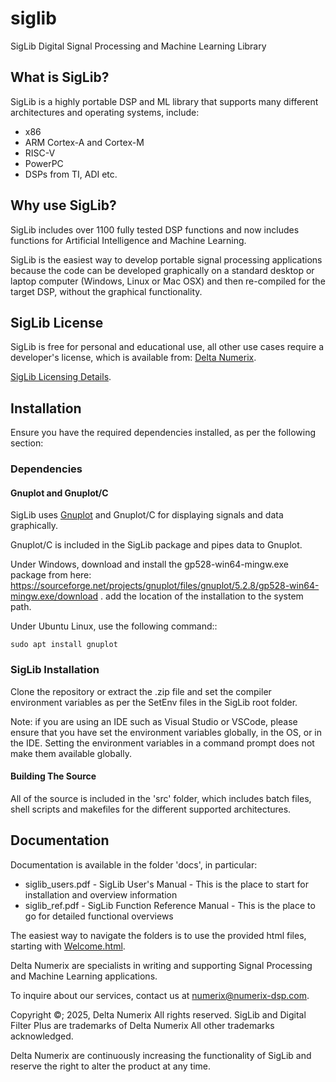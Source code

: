 # siglib
SigLib Digital Signal Processing and Machine Learning Library

## What is SigLib?

SigLib is a highly portable DSP and ML library that supports many different architectures and
operating systems, include:

* x86
* ARM Cortex-A and Cortex-M
* RISC-V
* PowerPC
* DSPs from TI, ADI etc.

## Why use SigLib?

SigLib includes over 1100 fully tested DSP functions and now includes functions for Artificial
Intelligence and Machine Learning.

SigLib is the easiest way to develop portable signal processing applications because the code can be
developed graphically on a standard desktop or laptop computer (Windows, Linux or Mac OSX) and then
re-compiled for the target DSP, without the graphical functionality.

## SigLib License

SigLib is free for personal and educational use, all other use cases require a developer's license,
which is available from: [Delta Numerix](https://numerix-dsp.com).

[SigLib Licensing Details](./license.html).

## Installation

Ensure you have the required dependencies installed, as per the following section:

### Dependencies

#### Gnuplot and Gnuplot/C

SigLib uses [Gnuplot](http://gnuplot.info/) and Gnuplot/C for displaying signals and data graphically.

Gnuplot/C is included in the SigLib package and pipes data to Gnuplot.

Under Windows, download and install the gp528-win64-mingw.exe package
from here:
https://sourceforge.net/projects/gnuplot/files/gnuplot/5.2.8/gp528-win64-mingw.exe/download .
add the location of the installation to the system path.

Under Ubuntu Linux, use the following command::

    sudo apt install gnuplot

### SigLib Installation

Clone the repository or extract the .zip file and set the compiler environment variables as per the SetEnv
files in the SigLib root folder.

Note: if you are using an IDE such as Visual Studio or VSCode, please ensure that you have set the
environment variables globally, in the OS, or in the IDE. Setting the environment variables in a command
prompt does not make them available globally.

#### Building The Source

All of the source is included in the 'src' folder, which includes batch files, shell scripts and makefiles
for the different supported architectures.

## Documentation

Documentation is available in the folder 'docs', in particular:

* siglib_users.pdf  - SigLib User's Manual - This is the place to start for installation and overview
information
* siglib_ref.pdf    - SigLib Function Reference Manual - This is the place to go for detailed functional
overviews

The easiest way to navigate the folders is to use the provided html files, starting with [Welcome.html](./welcome.html).



Delta Numerix are specialists in writing and supporting Signal Processing and Machine Learning
applications.

To inquire about our services, contact us at numerix@numerix-dsp.com.

Copyright ©; 2025, Delta Numerix All rights reserved.
SigLib and Digital Filter Plus are trademarks of Delta Numerix All
other trademarks acknowledged.

Delta Numerix are continuously increasing the functionality of SigLib
and reserve the right to alter the product at any time.
